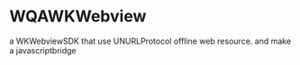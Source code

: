 # WQAWKWebview
a WKWebviewSDK that use UNURLProtocol offline web resource. and make a javascriptbridge

